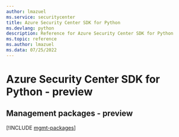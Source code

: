 ```yaml
---
author: lmazuel
ms.service: securitycenter
title: Azure Security Center SDK for Python
ms.devlang: python
description: Reference for Azure Security Center SDK for Python
ms.topic: reference
ms.author: lmazuel
ms.data: 07/25/2022
---
```

# Azure Security Center SDK for Python - preview

## Management packages - preview
[!INCLUDE [mgmt-packages](security-center-mgmt-index.md)]